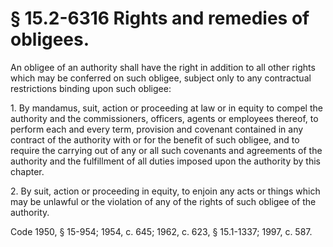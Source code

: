 # § 15.2-6316 Rights and remedies of obligees.

<p>An obligee of an authority shall have the right in addition to all other rights which may be conferred on such obligee, subject only to any contractual restrictions binding upon such obligee:</p><p>1. By mandamus, suit, action or proceeding at law or in equity to compel the authority and the commissioners, officers, agents or employees thereof, to perform each and every term, provision and covenant contained in any contract of the authority with or for the benefit of such obligee, and to require the carrying out of any or all such covenants and agreements of the authority and the fulfillment of all duties imposed upon the authority by this chapter.</p><p>2. By suit, action or proceeding in equity, to enjoin any acts or things which may be unlawful or the violation of any of the rights of such obligee of the authority.</p><p>Code 1950, § 15-954; 1954, c. 645; 1962, c. 623, § 15.1-1337; 1997, c. 587.</p>